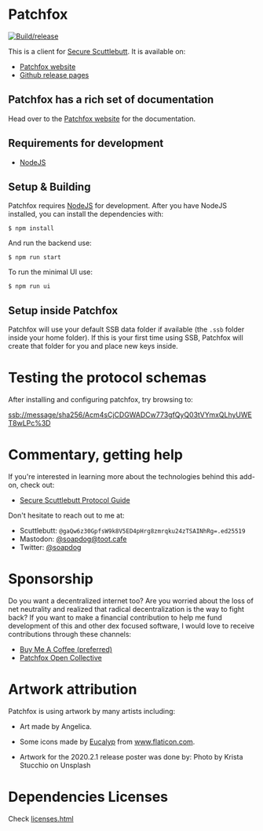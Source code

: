 # Patchfox

[![Build/release](https://github.com/soapdog/patchfox/actions/workflows/build.yml/badge.svg?branch=master)](https://github.com/soapdog/patchfox/actions/workflows/build.yml)

This is a client for [Secure Scuttlebutt](http://scuttlebutt.nz). It is available on:

* [Patchfox website](https://patchfox.org)
* [Github release pages](https://github.com/soapdog/patchfox/releases)

## Patchfox has a rich set of documentation

Head over to the [Patchfox website](https://patchfox.org) for the documentation. 

## Requirements for development

* [NodeJS](https://nodejs.org)

## Setup & Building

Patchfox requires [NodeJS](https://nodejs.org) for development. After you have NodeJS installed, you can install the dependencies with:

```
$ npm install
```

And run the backend use:

```
$ npm run start
```

To run the minimal UI use:

```
$ npm run ui
```


## Setup inside Patchfox

Patchfox will use your default SSB data folder if available (the `.ssb` folder inside your home folder). If this is your first time using SSB, Patchfox will create that folder for you and place new keys inside.

# Testing the protocol schemas

After installing and configuring patchfox, try browsing to:

[ssb://message/sha256/Acm4sCjCDGWADCw773gfQyQ03tVYmxQLhyUWET8wLPc%3D](ssb://message/sha256/Acm4sCjCDGWADCw773gfQyQ03tVYmxQLhyUWET8wLPc%3D)

# Commentary, getting help

If you're interested in learning more about the technologies behind this add-on, check out:

* [Secure Scuttlebutt Protocol Guide](https://ssbc.github.io/scuttlebutt-protocol-guide/)

Don't hesitate to reach out to me at:

* Scuttlebutt: `@gaQw6z30GpfsW9k8V5ED4pHrg8zmrqku24zTSAINhRg=.ed25519`
* Mastodon: [@soapdog@toot.cafe](https://toot.cafe/@soapdog)
* Twitter: [@soapdog](http://twitter.com/soapdog/)

# Sponsorship

Do you want a decentralized internet too? Are you worried about the loss of net neutrality and realized that radical decentralization is the way to fight back? If you want to make a financial contribution to help me fund development of this and other dex focused software, I would love to receive contributions through these channels:

* [Buy Me A Coffee (preferred)](https://ko-fi.com/andreshouldbewriting)
* [Patchfox Open Collective](https://opencollective.com/patchfox)

# Artwork attribution

Patchfox is using artwork by many artists including:

* Art made by Angelica. 

* Some icons made by <a href="https://www.flaticon.com/authors/eucalyp" title="Eucalyp">Eucalyp</a> from <a href="https://www.flaticon.com/" title="Flaticon">www.flaticon.com</a>.

* Artwork for the 2020.2.1 release poster was done by: Photo by Krista Stucchio on Unsplash

# Dependencies Licenses

Check [licenses.html](licenses.html)
